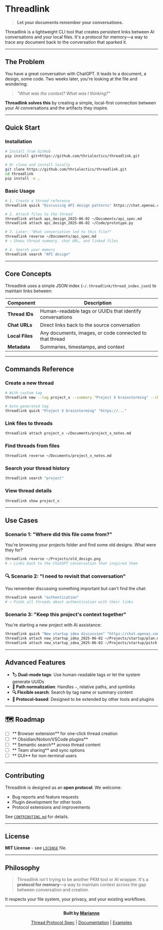 # Threadlink

> **Let your documents remember your conversations.**

Threadlink is a lightweight CLI tool that creates persistent links between AI conversations and your local files. It's a protocol for memory—a way to trace any document back to the conversation that sparked it.

---

## The Problem

You have a great conversation with ChatGPT. It leads to a document, a design, some code. Two weeks later, you're looking at the file and wondering: 

> *"What was the context? What was I thinking?"*

**Threadlink solves this** by creating a simple, local-first connection between your AI conversations and the artifacts they inspire.

---

## Quick Start

### Installation

```bash
# Install from GitHub
pip install git+https://github.com/thrialectics/threadlink.git

# Or clone and install locally
git clone https://github.com/thrialectics/threadlink.git
cd threadlink
pip install -e .
```

### Basic Usage

```bash
# 1. Create a thread reference
threadlink quick "Discussing API design patterns" https://chat.openai.com/c/abc123

# 2. Attach files to the thread
threadlink attach api_design_2025-06-02 ~/Documents/api_spec.md
threadlink attach api_design_2025-06-02 ~/Code/prototype.py

# 3. Later: "What conversation led to this file?"
threadlink reverse ~/Documents/api_spec.md
# → Shows thread summary, chat URL, and linked files

# 4. Search your memory
threadlink search "API design"
```

---

## Core Concepts

Threadlink uses a simple JSON index (`~/.threadlink/thread_index.json`) to maintain links between:

| Component | Description |
|-----------|-------------|
| **Thread IDs** | Human-readable tags or UUIDs that identify conversations |
| **Chat URLs** | Direct links back to the source conversation |
| **Local Files** | Any documents, images, or code connected to that thread |
| **Metadata** | Summaries, timestamps, and context |

---

## Commands Reference

### Create a new thread

```bash
# With custom tag
threadlink new --tag project_x --summary "Project X brainstorming" --chat_url "https://..."

# Auto-generated tag
threadlink quick "Project X brainstorming" "https://..."
```

### Link files to threads

```bash
threadlink attach project_x ~/Documents/project_x_notes.md
```

### Find threads from files

```bash
threadlink reverse ~/Documents/project_x_notes.md
```

### Search your thread history

```bash
threadlink search "project"
```

### View thread details

```bash
threadlink show project_x
```

---

## Use Cases

### Scenario 1: "Where did this file come from?"

You're browsing your projects folder and find some old designs. What were they for?

```bash
threadlink reverse ~/Projects/old_design.png
# → Links back to the ChatGPT conversation that inspired them
```

### 🔍 Scenario 2: "I need to revisit that conversation"

You remember discussing something important but can't find the chat:

```bash
threadlink search "authentication"
# → Finds all threads about authentication with their links
```

### Scenario 3: "Keep this project's context together"

You're starting a new project with AI assistance:

```bash
threadlink quick "New startup idea discussion" "https://chat.openai.com/c/..."
threadlink attach new_startup_idea_2025-06-02 ~/Projects/startup/plan.md
threadlink attach new_startup_idea_2025-06-02 ~/Projects/startup/pitch.pdf
```

---

## Advanced Features

- **🏷️ Dual-mode tags**: Use human-readable tags or let the system generate UUIDs
- **📂 Path normalization**: Handles `~`, relative paths, and symlinks
- **🔍 Flexible search**: Search by tag name or summary content
- **🔌 Protocol-based**: Designed to be extended by other tools and plugins

---

## 🗺️ Roadmap

- [ ] ** Browser extension** for one-click thread creation
- [ ] ** Obsidian/Notion/VSCode plugins**
- [ ] ** Semantic search** across thread content
- [ ] ** Team sharing** and sync options
- [ ] ** GUI** for non-terminal users

---

## Contributing

Threadlink is designed as an **open protocol**. We welcome:

-  Bug reports and feature requests
-  Plugin development for other tools
-  Protocol extensions and improvements

See [`CONTRIBUTING.md`](CONTRIBUTING.md) for details.

---

## License

**MIT License** - see [`LICENSE`](LICENSE) file.

---

## Philosophy

> Threadlink isn't trying to be another PKM tool or AI wrapper. It's a **protocol for memory**—a way to maintain context across the gap between conversation and creation. 

It respects your file system, your privacy, and your existing workflows.

---

<div align="center">

**Built by [Marianne](https://github.com/thrialectics)**

[Thread Protocol Spec](https://github.com/thrialectics/threadlink/blob/main/PROTOCOL.md) | [Documentation](https://github.com/thrialectics/threadlink#readme) | [Examples](https://github.com/thrialectics/threadlink/tree/main/examples)

</div>